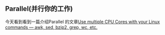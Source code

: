 Parallel(并行你的工作)
--------------------
今天看到看到一篇介绍Parallel 的文章[Use multiple CPU Cores with your Linux commands — awk, sed, bzip2, grep, wc, etc.](http://www.rankfocus.com/use-cpu-cores-linux-commands/)
